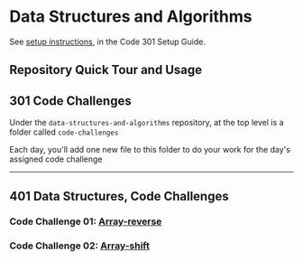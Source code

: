 # Data Structures and Algorithms

See [setup instructions](https://codefellows.github.io/setup-guide/code-301/3-code-challenges), in the Code 301 Setup Guide.

## Repository Quick Tour and Usage

## 301 Code Challenges

Under the `data-structures-and-algorithms` repository, at the top level is a folder called `code-challenges`

Each day, you'll add one new file to this folder to do your work for the day's assigned code challenge

---

## 401 Data Structures, Code Challenges

### Code Challenge 01: [**Array-reverse**](./code-challenges/arrayReverse/array-reverse.js)

### Code Challenge 02: [**Array-shift**](./code-challenges/arrayShift/array-shift.js)



